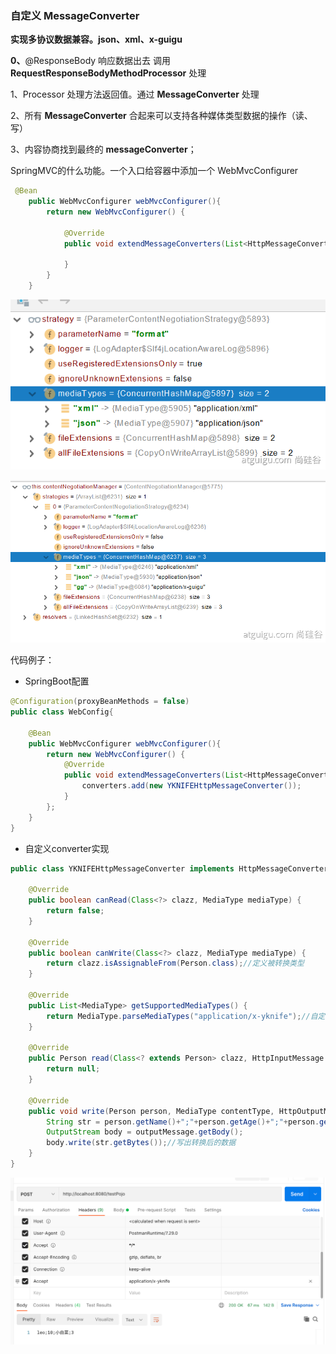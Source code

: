 ### 自定义 MessageConverter

**实现多协议数据兼容。json、xml、x-guigu**

**0、**@ResponseBody 响应数据出去 调用 **RequestResponseBodyMethodProcessor** 处理

1、Processor 处理方法返回值。通过 **MessageConverter** 处理

2、所有 **MessageConverter** 合起来可以支持各种媒体类型数据的操作（读、写）

3、内容协商找到最终的 **messageConverter**；

SpringMVC的什么功能。一个入口给容器中添加一个  WebMvcConfigurer

```java
 @Bean
    public WebMvcConfigurer webMvcConfigurer(){
        return new WebMvcConfigurer() {

            @Override
            public void extendMessageConverters(List<HttpMessageConverter<?>> converters) {

            }
        }
    }
```

![img](../截图/1605260623995-8b1f7cec-9713-4f94-9cf1-8dbc496bd245.png)

![img](../截图/1605261062877-0a27cc41-51cb-4018-a9af-4e0338a247cd.png)

代码例子：

* SpringBoot配置

```java
@Configuration(proxyBeanMethods = false)
public class WebConfig{

    @Bean
    public WebMvcConfigurer webMvcConfigurer(){
        return new WebMvcConfigurer() {
            @Override
            public void extendMessageConverters(List<HttpMessageConverter<?>> converters) {
                converters.add(new YKNIFEHttpMessageConverter());
            }
        };
    }
}
```

* 自定义converter实现

```java
public class YKNIFEHttpMessageConverter implements HttpMessageConverter<Person> {

    @Override
    public boolean canRead(Class<?> clazz, MediaType mediaType) {
        return false;
    }

    @Override
    public boolean canWrite(Class<?> clazz, MediaType mediaType) {
        return clazz.isAssignableFrom(Person.class);//定义被转换类型
    }

    @Override
    public List<MediaType> getSupportedMediaTypes() {
        return MediaType.parseMediaTypes("application/x-yknife");//自定义内容协商类型
    }

    @Override
    public Person read(Class<? extends Person> clazz, HttpInputMessage inputMessage) throws IOException, HttpMessageNotReadableException {
        return null;
    }

    @Override
    public void write(Person person, MediaType contentType, HttpOutputMessage outputMessage) throws IOException, HttpMessageNotWritableException {
        String str = person.getName()+";"+person.getAge()+";"+person.getPet().getName()+";"+person.getPet().getAge();
        OutputStream body = outputMessage.getBody();
        body.write(str.getBytes());//写出转换后的数据
    }
}
```

![image-20220411004958309](../截图/image-20220411004958309.png)

